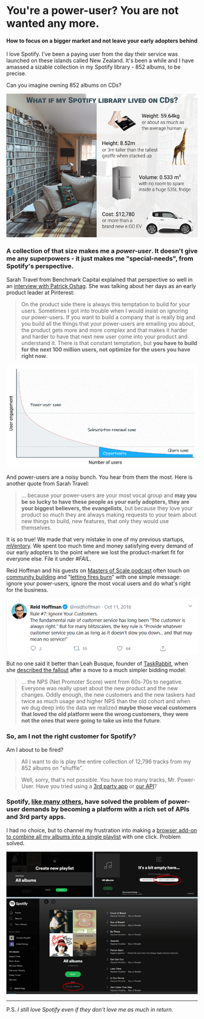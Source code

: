 # You're a power-user? You are not wanted any more.
#### How to focus on a bigger market and not leave your early adopters behind

I love Spotify. I've been a paying user from the day their service was launched on these islands called New Zealand. It's been a while and I have amassed a sizable collection in my Spotify library - 852 albums, to be precise.

Can you imagine owning 852 albums on CDs?

![852 cds in perspective](852-cds.png)

### A collection of that size makes me a *power-user*. It doesn't give me any superpowers - it just makes me "special-needs", from Spotify's perspective.

Sarah Travel from Benchmark Capital explained that perspective so well in an [interview with Patrick Oshag](https://open.spotify.com/episode/46Yi7ta1rI9vVaGRJVA0UK). She was talking about her days as an early product leader at Pinterest: 

> On the product side there is always this temptation to build for your users. Sometimes I got into trouble when I would insist on ignoring our power-users. If you want to build a company that is really big and you build all the things that your power-users are emailing you about, the product gets more and more complex and that makes it harder and harder to have that next new user come into your product and understand it. There is that constant temptation, but **you have to build for the next 100 million users, not optimize for the users you have right now**.

![power users vs opportunity graph](usage-graph.png)

And power-users are a noisy bunch. You hear from them the most. Here is another quote from Sarah Travel:

> ... because your power-users are your most vocal group and **may you be so lucky to have these people as your early adopters, they are your biggest believers, the evangelists**, but because they love your product so much they are always making requests to your team about new things to build, new features, that only they would use themselves.

It is so true! We made that very mistake in one of my previous startups, [mVentory](http://mventory.com). We spent too much time and money satisfying every demand of our early adopters to the point where we lost the product-market fit for everyone else. File it under *#FAIL*. 

Reid Hoffman and his guests on [Masters of Scale podcast](https://mastersofscale.com/) often touch on [community building](https://mastersofscale.com/caterina-fake-build-a-more-human-internet/) and "[letting fires burn](https://open.spotify.com/episode/4u0S0P2gL70g6CcbeiZzM7)" with one simple message: ignore your power-users, ignore the most vocal users and do what's right for the business.

![Ried Hoffman tweet](ried-hoffman-tweet.png)


But no one said it better than Leah Busque, founder of [TaskRabbit](https://www.taskrabbit.com/), when she [described the fallout](https://www.saastr.com/saastr-podcasts-for-the-week-with-zylo-and-taskrabbit-july-26-2019/) after a move to a much simpler bidding model:

> ... the NPS (Net Promoter Score) went from 60s-70s to negative. Everyone was really upset about the new product and the new changes. Oddly enough, the new customers and the new taskers had twice as much usage and higher NPS than the old cohort and when we dug deep into the data we realized **maybe those vocal customers that loved the old platform were the wrong customers, they were not the ones that were going to take us into the future**.

### So, am I not the right customer for Spotify? 
Am I about to be fired?

> All I want to do is play the entire collection of 12,796 tracks from my 852 albums on "shuffle".

> Well, sorry, that's not possible. You have too many tracks, Mr. Power-User. Have you tried using a [3rd party app](https://play.google.com/store/search?q=spotify&c=apps&hl=en) or [our API](https://developer.spotify.com/)?

### Spotify, [like many others](https://mastersofscale.com/tobi-lutke-be-a-platform/), have solved the problem of power-user demands by becoming a platform with a rich set of APIs and 3rd party apps.

I had no choice, but to channel my frustration into making a [browser add-on to combine all my albums into a single playlist](https://github.com/rimutaka/spotify-play-all-saved-albums) with one click. Problem solved.

![spotify play all albums addon](addon.png)

---

P.S.  *I still love Spotify even if they don't love me as much in return.*
